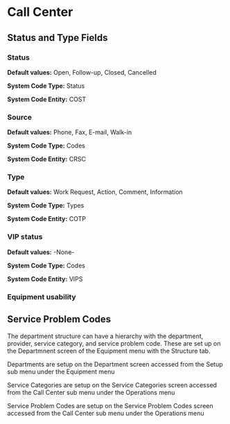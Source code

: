 # Call Center

## Status and Type Fields

### Status

**Default values:** Open, Follow-up, Closed, Cancelled

**System Code Type:** Status

**System Code Entity:** COST

### Source

**Default values:** Phone, Fax, E-mail, Walk-in

**System Code Type:** Codes

**System Code Entity:** CRSC

### Type

**Default values:** Work Request, Action, Comment, Information

**System Code Type:** Types

**System Code Entity:** COTP

### VIP status

**Default values:** -None-

**System Code Type:** Codes

**System Code Entity:** VIPS

### Equipment usability

## Service Problem Codes

The department structure can have a hierarchy with the department, provider, service category, and service problem code. These are set up on the Departmnent screen of the Equipment menu with the Structure tab.

Departments are setup on the Department screen accessed from the Setup sub menu under the Equipment menu

Service Categories are setup on the Service Categories screen accessed from the Call Center sub menu under the Operations menu

Service Problem Codes are setup on the Service Problem Codes screen accessed from the Call Center sub menu under the Operations menu
